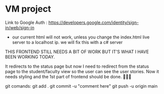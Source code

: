 # VM project
 Link to Google Auth : https://developers.google.com/identity/sign-in/web/sign-in 

 - our current html will not work, unless you change the index.html live server to a localhost ip. we will fix this with a c# server


THIS FRONTEND STILL NEEDS A BIT OF WORK BUT IT'S WHAT I HAVE BEEN WORKING TODAY.

It redirects to the status page but now I need to redirect from the status page to the student/faculty view so the user can see the user stories. Now it needs styling and the 1st part of frontend should be done.
🥳🐻‍❄️


git comands:
    git add .
    git commit -u "comment here"
    git push -u origin main

    
